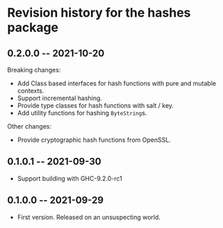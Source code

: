 # Revision history for the hashes package

## 0.2.0.0 -- 2021-10-20

Breaking changes:

*   Add Class based interfaces for hash functions with pure and mutable
    contexts.
*   Support incremental hashing.
*   Provide type classes for hash functions with salt / key.
*   Add utility functions for hashing `ByteString`s.

Other changes:

*   Provide cryptographic hash functions from OpenSSL.

## 0.1.0.1 -- 2021-09-30

*   Support building with GHC-9.2.0-rc1

## 0.1.0.0 -- 2021-09-29

* First version. Released on an unsuspecting world.
